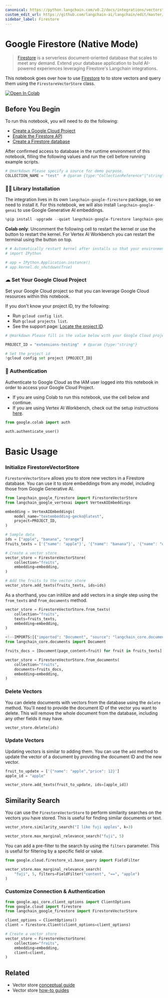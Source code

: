 ```yaml
---
canonical: https://python.langchain.com/v0.2/docs/integrations/vectorstores/google_firestore/
custom_edit_url: https://github.com/langchain-ai/langchain/edit/master/docs/docs/integrations/vectorstores/google_firestore.ipynb
sidebar_label: Firestore
---
```


# Google Firestore (Native Mode)

> [Firestore](https://cloud.google.com/firestore) is a serverless document-oriented database that scales to meet any demand. Extend your database application to build AI-powered experiences leveraging Firestore's Langchain integrations.

This notebook goes over how to use [Firestore](https://cloud.google.com/firestore) to to store vectors and query them using the `FirestoreVectorStore` class.

[![Open In Colab](https://colab.research.google.com/assets/colab-badge.svg)](https://colab.research.google.com/github/googleapis/langchain-google-firestore-python/blob/main/docs/vectorstores.ipynb)

## Before You Begin

To run this notebook, you will need to do the following:

* [Create a Google Cloud Project](https://developers.google.com/workspace/guides/create-project)
* [Enable the Firestore API](https://console.cloud.google.com/flows/enableapi?apiid=firestore.googleapis.com)
* [Create a Firestore database](https://cloud.google.com/firestore/docs/manage-databases)

After confirmed access to database in the runtime environment of this notebook, filling the following values and run the cell before running example scripts.


```python
# @markdown Please specify a source for demo purpose.
COLLECTION_NAME = "test"  # @param {type:"CollectionReference"|"string"}
```

### 🦜🔗 Library Installation

The integration lives in its own `langchain-google-firestore` package, so we need to install it. For this notebook, we will also install `langchain-google-genai` to use Google Generative AI embeddings.


```python
%pip install -upgrade --quiet langchain-google-firestore langchain-google-vertexai
```

**Colab only**: Uncomment the following cell to restart the kernel or use the button to restart the kernel. For Vertex AI Workbench you can restart the terminal using the button on top.


```python
# # Automatically restart kernel after installs so that your environment can access the new packages
# import IPython

# app = IPython.Application.instance()
# app.kernel.do_shutdown(True)
```

### ☁ Set Your Google Cloud Project
Set your Google Cloud project so that you can leverage Google Cloud resources within this notebook.

If you don't know your project ID, try the following:

* Run `gcloud config list`.
* Run `gcloud projects list`.
* See the support page: [Locate the project ID](https://support.google.com/googleapi/answer/7014113).


```python
# @markdown Please fill in the value below with your Google Cloud project ID and then run the cell.

PROJECT_ID = "extensions-testing"  # @param {type:"string"}

# Set the project id
!gcloud config set project {PROJECT_ID}
```

### 🔐 Authentication

Authenticate to Google Cloud as the IAM user logged into this notebook in order to access your Google Cloud Project.

- If you are using Colab to run this notebook, use the cell below and continue.
- If you are using Vertex AI Workbench, check out the setup instructions [here](https://github.com/GoogleCloudPlatform/generative-ai/tree/main/setup-env).


```python
from google.colab import auth

auth.authenticate_user()
```

# Basic Usage

### Initialize FirestoreVectorStore

`FirestoreVectorStore` allows you to store new vectors in a Firestore database. You can use it to store embeddings from any model, including those from Google Generative AI.


```python
from langchain_google_firestore import FirestoreVectorStore
from langchain_google_vertexai import VertexAIEmbeddings

embedding = VertexAIEmbeddings(
    model_name="textembedding-gecko@latest",
    project=PROJECT_ID,
)

# Sample data
ids = ["apple", "banana", "orange"]
fruits_texts = ['{"name": "apple"}', '{"name": "banana"}', '{"name": "orange"}']

# Create a vector store
vector_store = FirestoreVectorStore(
    collection="fruits",
    embedding=embedding,
)

# Add the fruits to the vector store
vector_store.add_texts(fruits_texts, ids=ids)
```

As a shorthand, you can initilize and add vectors in a single step using the `from_texts` and `from_documents` method.


```python
vector_store = FirestoreVectorStore.from_texts(
    collection="fruits",
    texts=fruits_texts,
    embedding=embedding,
)
```


```python
<!--IMPORTS:[{"imported": "Document", "source": "langchain_core.documents", "docs": "https://api.python.langchain.com/en/latest/documents/langchain_core.documents.base.Document.html", "title": "Google Firestore (Native Mode)"}]-->
from langchain_core.documents import Document

fruits_docs = [Document(page_content=fruit) for fruit in fruits_texts]

vector_store = FirestoreVectorStore.from_documents(
    collection="fruits",
    documents=fruits_docs,
    embedding=embedding,
)
```

### Delete Vectors

You can delete documents with vectors from the database using the `delete` method. You'll need to provide the document ID of the vector you want to delete. This will remove the whole document from the database, including any other fields it may have.


```python
vector_store.delete(ids)
```

### Update Vectors

Updating vectors is similar to adding them. You can use the `add` method to update the vector of a document by providing the document ID and the new vector.


```python
fruit_to_update = ['{"name": "apple","price": 12}']
apple_id = "apple"

vector_store.add_texts(fruit_to_update, ids=[apple_id])
```

## Similarity Search

You can use the `FirestoreVectorStore` to perform similarity searches on the vectors you have stored. This is useful for finding similar documents or text.


```python
vector_store.similarity_search("I like fuji apples", k=3)
```


```python
vector_store.max_marginal_relevance_search("fuji", 5)
```

You can add a pre-filter to the search by using the `filters` parameter. This is useful for filtering by a specific field or value.


```python
from google.cloud.firestore_v1.base_query import FieldFilter

vector_store.max_marginal_relevance_search(
    "fuji", 5, filters=FieldFilter("content", "==", "apple")
)
```

### Customize Connection & Authentication


```python
from google.api_core.client_options import ClientOptions
from google.cloud import firestore
from langchain_google_firestore import FirestoreVectorStore

client_options = ClientOptions()
client = firestore.Client(client_options=client_options)

# Create a vector store
vector_store = FirestoreVectorStore(
    collection="fruits",
    embedding=embedding,
    client=client,
)
```


## Related

- Vector store [conceptual guide](/docs/concepts/#vector-stores)
- Vector store [how-to guides](/docs/how_to/#vector-stores)